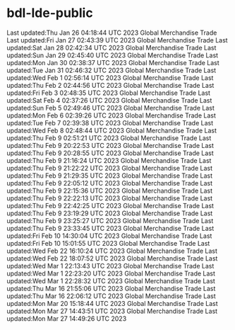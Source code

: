 # bdl-lde-public
Last updated:Thu Jan 26 04:18:44 UTC 2023
Global Merchandise Trade Last updated:Fri Jan 27 02:43:39 UTC 2023
Global Merchandise Trade Last updated:Sat Jan 28 02:42:34 UTC 2023
Global Merchandise Trade Last updated:Sun Jan 29 02:45:40 UTC 2023
Global Merchandise Trade Last updated:Mon Jan 30 02:38:37 UTC 2023
Global Merchandise Trade Last updated:Tue Jan 31 02:46:32 UTC 2023
Global Merchandise Trade Last updated:Wed Feb  1 02:56:14 UTC 2023
Global Merchandise Trade Last updated:Thu Feb  2 02:44:56 UTC 2023
Global Merchandise Trade Last updated:Fri Feb  3 02:48:35 UTC 2023
Global Merchandise Trade Last updated:Sat Feb  4 02:37:26 UTC 2023
Global Merchandise Trade Last updated:Sun Feb  5 02:49:46 UTC 2023
Global Merchandise Trade Last updated:Mon Feb  6 02:39:26 UTC 2023
Global Merchandise Trade Last updated:Tue Feb  7 02:39:38 UTC 2023
Global Merchandise Trade Last updated:Wed Feb  8 02:48:44 UTC 2023
Global Merchandise Trade Last updated:Thu Feb  9 02:51:21 UTC 2023
Global Merchandise Trade Last updated:Thu Feb  9 20:22:53 UTC 2023
Global Merchandise Trade Last updated:Thu Feb  9 20:28:55 UTC 2023
Global Merchandise Trade Last updated:Thu Feb  9 21:16:24 UTC 2023
Global Merchandise Trade Last updated:Thu Feb  9 21:22:22 UTC 2023
Global Merchandise Trade Last updated:Thu Feb  9 21:29:35 UTC 2023
Global Merchandise Trade Last updated:Thu Feb  9 22:05:12 UTC 2023
Global Merchandise Trade Last updated:Thu Feb  9 22:15:36 UTC 2023
Global Merchandise Trade Last updated:Thu Feb  9 22:22:13 UTC 2023
Global Merchandise Trade Last updated:Thu Feb  9 22:42:25 UTC 2023
Global Merchandise Trade Last updated:Thu Feb  9 23:19:29 UTC 2023
Global Merchandise Trade Last updated:Thu Feb  9 23:25:27 UTC 2023
Global Merchandise Trade Last updated:Thu Feb  9 23:33:45 UTC 2023
Global Merchandise Trade Last updated:Fri Feb 10 14:30:04 UTC 2023
Global Merchandise Trade Last updated:Fri Feb 10 15:01:55 UTC 2023
Global Merchandise Trade Last updated:Wed Feb 22 16:10:24 UTC 2023
Global Merchandise Trade Last updated:Wed Feb 22 18:07:52 UTC 2023
Global Merchandise Trade Last updated:Wed Mar  1 22:13:43 UTC 2023
Global Merchandise Trade Last updated:Wed Mar  1 22:23:20 UTC 2023
Global Merchandise Trade Last updated:Wed Mar  1 22:28:32 UTC 2023
Global Merchandise Trade Last updated:Thu Mar 16 21:55:06 UTC 2023
Global Merchandise Trade Last updated:Thu Mar 16 22:06:12 UTC 2023
Global Merchandise Trade Last updated:Mon Mar 20 15:18:44 UTC 2023
Global Merchandise Trade Last updated:Mon Mar 27 14:43:51 UTC 2023
Global Merchandise Trade Last updated:Mon Mar 27 14:49:26 UTC 2023
